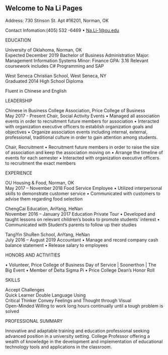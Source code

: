## Welcome to Na Li Pages

Address: 730 Stinson St. Apt #16201, Norman, OK 

Contact Infomation:(405) 532	-6469 • Na.Li-1@ou.edu


EDUCATION

University of Oklahoma, Norman, OK					 
Expected December 2019
Bachelor of Business Administration
Major:  Management Information Systems 
Minor:  Finance 
GPA: 3.16
Relevant coursework includes C# Programming and SAP

West Seneca Christian School, West Seneca, NY						
Graduated 2014
High School Diploma

Fluent in Chinese and English

LEADERSHIP

Chinese in Business College Association, Price College of Business                                      
May 2017 - Present
Chair, Social Activity Events
•	Managed all association events in order to recruitment future members for association
•	Interacted with organization executive officers to establish organization goals and objectives
•	Organize association events including internal, external, professional, traditional culture in order to gain attention among students. 

Chair, Recruitment
•	Recruitment future members in order to raise the size of association and keep the association moving on
•	Arrange the timeline of events for each semester 
•	Interacted with organization executive officers to recruitment the exact members

EXPERIENCE

OU Housing & Food, Norman, OK					                 
May 2017 – November 2018
Food Service Employee
•	Utilized interpersonal skills to demonstrate customer service
•	Communicated with customers to advise them regarding food selection

ChengCai Education, AnYang, HeNan			                          
November 2016 – January 2017
Education Private Tour
•	Developed and taught lessons on relevant children’s books to promote students’ interest
•	Communicated with Student’s parents to follow up their studies

TangYin ShuRen School, AnYang, HeNan			                                
July 2016 – August 2019
Accountant
•	Manage and record company cash balance statement
•	Release salary to employees 

HONORS AND ACTIVITIES

•	Volunteer, Price College of Business Day of Service | Soonerthon | The Big Event
•	Member of Delta Sigma Pi
•	Price College Dean’s Honor Roll

SKILLS

Accept Challenges				
Quick Learner
Double Language Using			
Critical Thinker
Convey Feelings and Thought through Visual		
Open-Minded
Willing to work long hours continually until a tough problem is solved

PROFESSIONAL SUMMARY

Innovative and adaptable training and education professional seeking advanced position in a university
setting. College Professor offering a wealth of knowledge in the development and implementation of
educational technology tools and applications in the classroom.


